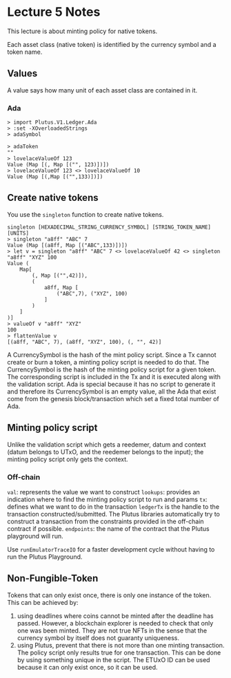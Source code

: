 # Lecture 5 Notes
This lecture is about minting policy for native tokens.

Each asset class (native token) is identified by the currency symbol and a token name.

## Values
A value says how many unit of each asset class are contained in it.
### Ada
```
> import Plutus.V1.Ledger.Ada
> :set -XOverloadedStrings
> adaSymbol

> adaToken
""
> lovelaceValueOf 123
Value (Map [(, Map [("", 123)])])
> lovelaceValueOf 123 <> lovelaceValueOf 10
Value (Map [(,Map [("",133)])])
```
## Create native tokens
You use the `singleton` function to create native tokens.
```
singleton [HEXADECIMAL_STRING_CURRENCY_SYMBOL] [STRING_TOKEN_NAME] [UNITS]
> singleton "a8ff" "ABC" 7
Value (Map [(a8ff, Map [("ABC",133)])])
> let v = singleton "a8ff" "ABC" 7 <> lovelaceValueOf 42 <> singleton "a8ff" "XYZ" 100
Value (
    Map[
        (, Map [("",42)]),
        (
            a8ff, Map [
                ("ABC",7), ("XYZ", 100)
            ]
        )
    ]
)]
> valueOf v "a8ff" "XYZ"
100
> flattenValue v
[(a8ff, "ABC", 7), (a8ff, "XYZ", 100), (, "", 42)]
```
A CurrencySymbol is the hash of the mint policy script.
Since a Tx cannot create or burn a token, a minting policy script is needed to do that.
The CurrencySymbol is the hash of the minting policy script for a given token. The corresponding script is included in the Tx and it is executed along with the validation script. Ada is special because it has no script to generate it and therefore its CurrencySymbol is an empty value, all the Ada that exist come from the genesis block/transaction which set a fixed total number of Ada.

## Minting policy script
Unlike the validation script which gets a reedemer, datum and context (datum belongs to UTxO, and the reedemer belongs to the input); the minting policy script only gets the context.

### Off-chain
`val`: represents the value we want to construct
`lookups`: provides an indication where to find the minting policy script to run and params
`tx`: defines what we want to do in the transaction
`ledgerTx` is the handle to the transaction constructed/submitted.
The Plutus libraries automatically try to construct a transaction from the constraints provided in the off-chain contract if possible.
`endpoints`: the name of the contract that the Plutus playground will run.

Use `runEmulatorTraceIO` for a faster development cycle without having to run the Plutus Playground.

## Non-Fungible-Token
Tokens that can only exist once, there is only one instance of the token.
This can be achieved by:
1. using deadlines where coins cannot be minted after the deadline has passed. However, a blockchain explorer is needed to check that only one was been minted. They are not true NFTs in the sense that the currency symbol by itself does not guaranty uniqueness.
2. using Plutus, prevent that there is not more than one minting transaction. The policy script only results true for one transaction. This can be done by using something unique in the script. The ETUxO ID can be used because it can only exist once, so it can be used.
